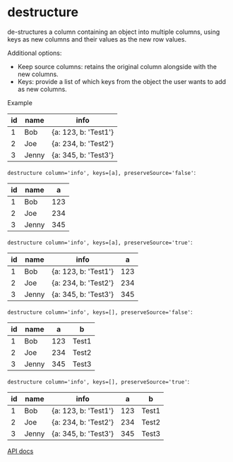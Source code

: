 # destructure

de-structures a column containing an object into multiple columns, using keys as new columns and their values as the new row values.

Additional options:

- Keep source columns: retains the original column alongside with the new columns.
- Keys: provide a list of which keys from the object the user wants to add as new columns.

Example

| id  | name  |        info         |
| --- | ----- | ------------------- |
| 1   | Bob   | {a: 123, b: 'Test1'}|
| 2   | Joe   | {a: 234, b: 'Test2'}|
| 3   | Jenny | {a: 345, b: 'Test3'}|

`destructure column='info', keys=[a], preserveSource='false'`:

| id  | name  |  a  | 
| --- | ----- | --- |
| 1   | Bob   | 123 |
| 2   | Joe   | 234 |
| 3   | Jenny | 345 |

`destructure column='info', keys=[a], preserveSource='true'`:

| id  | name  |        info         |  a  | 
| --- | ----- | ------------------- | --- |
| 1   | Bob   | {a: 123, b: 'Test1'}| 123 |
| 2   | Joe   | {a: 234, b: 'Test2'}| 234 |
| 3   | Jenny | {a: 345, b: 'Test3'}| 345 |

`destructure column='info', keys=[], preserveSource='false'`:

| id  | name  |  a  |   b   |
| --- | ----- | --- | ----- |
| 1   | Bob   | 123 | Test1 |
| 2   | Joe   | 234 | Test2 |
| 3   | Jenny | 345 | Test3 |

`destructure column='info', keys=[], preserveSource='true'`:

| id  | name  |        info         |  a  |   b   |
| --- | ----- | ------------------- | --- | ----- |
| 1   | Bob   | {a: 123, b: 'Test1'}| 123 | Test1 |
| 2   | Joe   | {a: 234, b: 'Test2'}| 234 | Test2 |
| 3   | Jenny | {a: 345, b: 'Test3'}| 345 | Test3 |


[API docs](https://github.com/microsoft/datashaper/blob/main/javascript/schema/docs/markdown/schema.destructureargs.md)